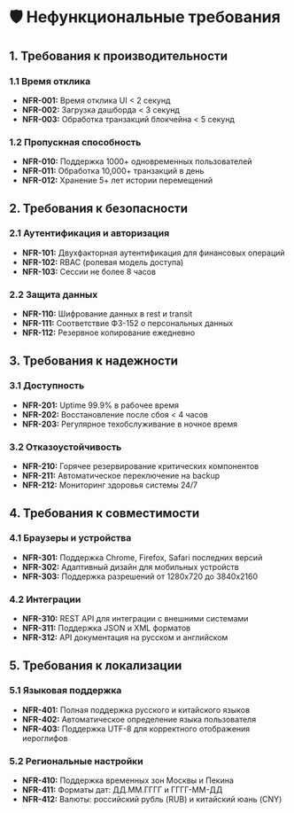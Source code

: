 # 🛡️ Нефункциональные требования

## 1. Требования к производительности

### 1.1 Время отклика
- **NFR-001:** Время отклика UI < 2 секунд
- **NFR-002:** Загрузка дашборда < 3 секунд
- **NFR-003:** Обработка транзакций блокчейна < 5 секунд

### 1.2 Пропускная способность  
- **NFR-010:** Поддержка 1000+ одновременных пользователей
- **NFR-011:** Обработка 10,000+ транзакций в день
- **NFR-012:** Хранение 5+ лет истории перемещений

## 2. Требования к безопасности

### 2.1 Аутентификация и авторизация
- **NFR-101:** Двухфакторная аутентификация для финансовых операций
- **NFR-102:** RBAC (ролевая модель доступа)
- **NFR-103:** Сессии не более 8 часов

### 2.2 Защита данных
- **NFR-110:** Шифрование данных в rest и transit
- **NFR-111:** Соответствие ФЗ-152 о персональных данных
- **NFR-112:** Резервное копирование ежедневно

## 3. Требования к надежности

### 3.1 Доступность
- **NFR-201:** Uptime 99.9% в рабочее время
- **NFR-202:** Восстановление после сбоя < 4 часов
- **NFR-203:** Регулярное техобслуживание в ночное время

### 3.2 Отказоустойчивость
- **NFR-210:** Горячее резервирование критических компонентов
- **NFR-211:** Автоматическое переключение на backup
- **NFR-212:** Мониторинг здоровья системы 24/7

## 4. Требования к совместимости

### 4.1 Браузеры и устройства
- **NFR-301:** Поддержка Chrome, Firefox, Safari последних версий
- **NFR-302:** Адаптивный дизайн для мобильных устройств
- **NFR-303:** Поддержка разрешений от 1280x720 до 3840x2160

### 4.2 Интеграции
- **NFR-310:** REST API для интеграции с внешними системами
- **NFR-311:** Поддержка JSON и XML форматов
- **NFR-312:** API документация на русском и английском

## 5. Требования к локализации

### 5.1 Языковая поддержка
- **NFR-401:** Полная поддержка русского и китайского языков
- **NFR-402:** Автоматическое определение языка пользователя
- **NFR-403:** Поддержка UTF-8 для корректного отображения иероглифов

### 5.2 Региональные настройки
- **NFR-410:** Поддержка временных зон Москвы и Пекина
- **NFR-411:** Форматы дат: ДД.ММ.ГГГГ и ГГГГ-ММ-ДД
- **NFR-412:** Валюты: российский рубль (RUB) и китайский юань (CNY)
